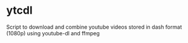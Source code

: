 # ytcdl
Script to download and combine youtube videos stored in dash format (1080p) using youtube-dl and ffmpeg
